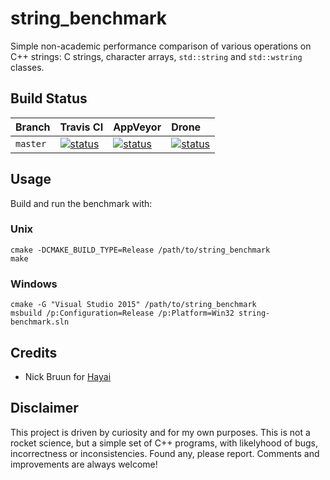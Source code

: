 # string_benchmark

Simple non-academic performance comparison of various operations on C++ strings:
C strings, character arrays, `std::string` and `std::wstring` classes.

## Build Status

| Branch | Travis CI | AppVeyor| Drone |
|:--- |:--- |:--- |:--- |
| `master` | [![status](https://travis-ci.org/mloskot/string_benchmark.svg?branch=master)](https://travis-ci.org/mloskot/string_benchmark) | [![status](https://ci.appveyor.com/api/projects/status/9xx7o8wjh35m21mn/branch/master?svg=true)](https://ci.appveyor.com/project/mloskot/string-benchmark/branch/master) | [![status](https://drone.io/github.com/mloskot/string_benchmark/status.png)](https://drone.io/github.com/mloskot/string_benchmark/latest) |

## Usage

Build and run the benchmark with: 

### Unix

```
cmake -DCMAKE_BUILD_TYPE=Release /path/to/string_benchmark
make
```

### Windows

```
cmake -G "Visual Studio 2015" /path/to/string_benchmark
msbuild /p:Configuration=Release /p:Platform=Win32 string-benchmark.sln
```

## Credits

* Nick Bruun for [Hayai](https://github.com/nickbruun/hayai)

## Disclaimer

This project is driven by curiosity and for my own purposes.
This is not a rocket science, but a simple set of C++ programs,
with likelyhood of bugs, incorrectness or inconsistencies.
Found any, please report.
Comments and improvements are always welcome!